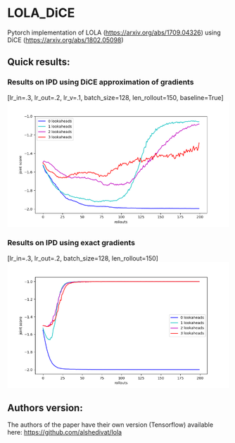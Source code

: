 # LOLA_DiCE
Pytorch implementation of LOLA (https://arxiv.org/abs/1709.04326) using DiCE (https://arxiv.org/abs/1802.05098)

## Quick results:

### Results on IPD using DiCE approximation of gradients 
[lr_in=.3, lr_out=.2, lr_v=.1, batch_size=128, len_rollout=150, baseline=True]
![ipd_with_dice](images/IPD_DiCE.png)

### Results on IPD using exact gradients 
[lr_in=.3, lr_out=.2, batch_size=128, len_rollout=150]
![ipd_with_exact_grads](images/IPD_ex.png)

## Authors version:

The authors of the paper have their own version (Tensorflow) available here: https://github.com/alshedivat/lola
